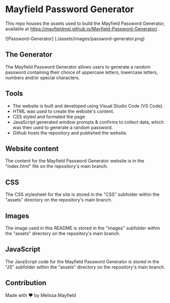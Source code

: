 # Mayfield Password Generator

This repo houses the assets used to build the Mayfield Password Generator, available at https://mayfieldmel.github.io/Mayfield-Password-Generator/ .

![Password-Generator] (./assets/images/password-generator.png)

## The Generator

The Mayfield Password Generator allows users to generate a random password containing their choice of uppercase letters, lowercase letters, numbers and/or special characters. 

## Tools

* The website is built and developed using Visual Studio Code (VS Code). 
* HTML was used to create the website's content.
* CSS styled and formated the page. 
* JavaScript generated window prompts & confirms to collect data, which was then used to generate a random password.
* Github hosts the repository and published the website.

## Website content

The content for the Mayfield Password Generator website is in the "index.html" file on the repository's main branch.

## CSS

The CSS stylesheet for the site is stored in the "CSS" subfolder within the "assets" directory on the repository's main branch. 

## Images

The image used in this README is stored in the "images" subfolder within the "assets" directory on the repository's main branch.

## JavaScript

The JavaScript code for the Mayfield Password Generator is stored in the "JS" subfolder within the "assets" directory on the repository's main branch.

## Contribution

Made with ❤️ by Melissa Mayfield
